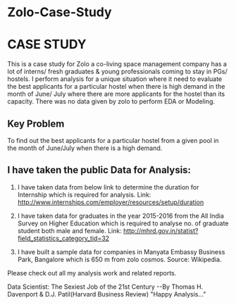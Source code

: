 # Zolo-Case-Study

# CASE STUDY

This is a case study for Zolo a co-living space management company has a lot of interns/ fresh graduates & young professionals coming to stay in PGs/ hostels. I perform analysis for a unique situation where it need to evaluate the best applicants for a particular hostel when there is high demand in the month of June/ July where there are more applicants for the hostel than its capacity. There was no data given by zolo to perform EDA or Modeling.

Key Problem
-----------
To find out the best applicants for a particular hostel from a given pool in the month of June/July when there is a high demand.

I have taken the public Data for Analysis:
------------------------------------------

1.	I have taken data from below link to determine the duration for Internship which is required for analysis.
Link: http://www.internships.com/employer/resources/setup/duration

2.	I have taken data for graduates in the year 2015-2016 from the All India Survey on Higher Education which is required to analyse no. of graduate student both male and female.
Link: http://mhrd.gov.in/statist?field_statistics_category_tid=32

3.	I have built a sample data for companies in Manyata Embassy Business Park, Bangalore which is 650 m from zolo cosmos.
Source: Wikipedia.

Please check out all my analysis work and related reports.


Data Scientist: The Sexiest Job of the 21st Century --By Thomas H. Davenport & D.J. Patil(Harvard Business Review)
"Happy Analysis..."

